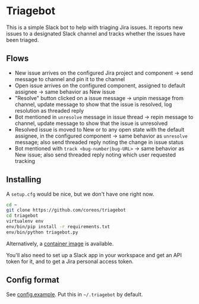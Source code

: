 # Triagebot

This is a simple Slack bot to help with triaging Jira issues.  It reports new issues to a designated Slack channel and tracks whether the issues have been triaged.

## Flows

- New issue arrives on the configured Jira project and component →
  send message to channel and pin it to the channel
- Open issue arrives on the configured component, assigned to default assignee →
  same behavior as New issue
- "Resolve" button clicked on a issue message →
  unpin message from channel, update message to show that the issue is resolved, log resolution as threaded reply
- Bot mentioned in `unresolve` message in issue thread →
  repin message to channel, update message to show that the issue is unresolved
- Resolved issue is moved to New or to any open state with the default assignee, in the configured component →
  same behavior as `unresolve` message; also send threaded reply noting the change in issue status
- Bot mentioned with `track <bug-number|bug-URL>` →
  same behavior as New issue; also send threaded reply noting which user requested tracking

## Installing

A `setup.cfg` would be nice, but we don't have one right now.

```sh
cd ~
git clone https://github.com/coreos/triagebot
cd triagebot
virtualenv env
env/bin/pip install -r requirements.txt
env/bin/python triagebot.py
```

Alternatively, a [container image](https://quay.io/repository/coreos/triagebot) is available.

You'll also need to set up a Slack app in your workspace and get an API token for it, and to get a Jira personal access token.

## Config format

See [config.example](config.example).  Put this in `~/.triagebot` by default.
